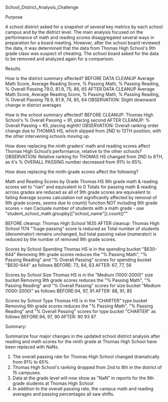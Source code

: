School_District_Analysis_Challenge

Purpose

A school district asked for a snapshot of several key metrics by each school campus and by the district level. The main analysis focused on the performance of math and reading scores disaggregated several ways in preparation for a board meeting. However, after the school board reviewed the data, it was determined that the data from Thomas High School's 9th grade class was suspect of cheating. The school board asked for the data to be removed and analyzed again for a comparison.

Results

How is the district summary affected?
BEFORE DATA CLEANUP
Average Math Score, Average Reading Score, % Passing Math, % Passing Reading, % Overall Passing
79.0, 81.9, 75, 86, 65
AFTER DATA CLEANUP
Average Math Score, Average Reading Score, % Passing Math, % Passing Reading, % Overall Passing
78.9, 81.9, 74, 85, 64
OBSERVATION: Slight downward change in district averages

How is the school summary affected?
BEFORE CLEANUP: Thomas High School's % Overall Passing = 91, placing second
AFTER CLEANUP: % Overall Passing = 65, placing eighth!
OBSERVATION: Overall ranking order change due to THOMAS HS, which slipped from 2ND to 13TH position, with the other intervening schools moving up.

How does replacing the ninth graders’ math and reading scores affect Thomas High School’s performance, relative to the other schools?
OBSERVATION: Relative ranking for THOMAS HS changed from 2ND to 8TH, as it's % OVERALL PASSING number decreased from 91% to 65%.

How does replacing the ninth-grade scores affect the following?

Math and Reading Scores by Grade
Thomas HS 9th grade math & reading scores set to "nan" and equivalent to 0
Totals for passing math & reading across grades are reduced as all of 9th grade scores are equivalent to failing
Average scores calculation not significantly affected by removal of 9th grade scores, seems due to count() function NOT including 9th grade scores = nan
Cacluate number of students with a math grade - use "student_school_math.groupby(["school_name"]).count()""

BEFORE cleanup: Thomas High School 1635
AFTER cleanup: Thomas High School 1174
"%age passing" score is reduced as Total number of students (denominator) remains unchanged, but total passing value (numerator) is reduced by the number of removed 9th grade scores.

Scores by School Spending
Thomas HS is in the spending bucket "$630-644"
Removing 9th grade scores reduces the "% Passing Math", "% Passing Reading" and "% Overall Passing" scores for spending bucket "$630-644" as follows
BEFORE: 73, 84, 63
AFTER: 67, 77, 56

Scores by School Size
Thomas HS is in the "Medium (1000-2000)" size bucket
Removing 9th grade scores reduces the "% Passing Math", "% Passing Reading" and "% Overall Passing" scores for size bucket "Medium (1000-2000)" as follows
BEFORE:94, 97, 91
AFTER: 88, 91, 85

Scores by School Type
Thomas HS is in the "CHARTER" type bucket
Removing 9th grade scores reduces the "% Passing Math", "% Passing Reading" and "% Overall Passing" scores for type bucket "CHARTER" as follows
BEFORE:94, 97, 90
AFTER: 90 93 87

Summary: 

Summarize four major changes in the updated school district analysis after reading and math scores for the ninth grade at Thomas High School have been replaced with NaNs.
1.	The overall passing rate for Thomas High School changed dramatically from 91% to 65%.
2.	Thomas High School's ranking dropped from 2nd to 8th in the district of 15 campuses.
3.	Data at the grade level will now show as "NaN" in reports for the 9th grade students at Thomas High School
4.	In addition to the overall passing rate, the campus math and reading averages and passing percentages all saw shifts.
